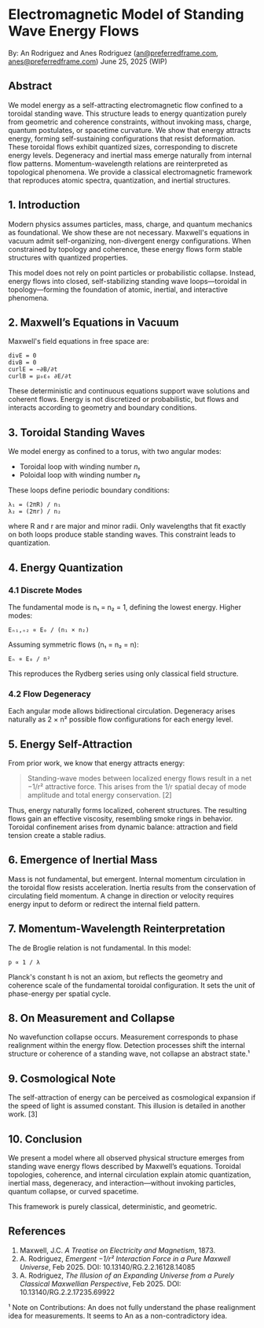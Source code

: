 # Electromagnetic Model of Standing Wave Energy Flows
By: An Rodriguez and Anes Rodriguez 
(an@preferredframe.com, anes@preferredframe.com)
June 25, 2025 (WIP)

## Abstract

We model energy as a self-attracting electromagnetic flow confined to a toroidal standing wave. This structure leads to energy quantization purely from geometric and coherence constraints, without invoking mass, charge, quantum postulates, or spacetime curvature. We show that energy attracts energy, forming self-sustaining configurations that resist deformation. These toroidal flows exhibit quantized sizes, corresponding to discrete energy levels. Degeneracy and inertial mass emerge naturally from internal flow patterns. Momentum-wavelength relations are reinterpreted as topological phenomena. We provide a classical electromagnetic framework that reproduces atomic spectra, quantization, and inertial structures.

## 1. Introduction

Modern physics assumes particles, mass, charge, and quantum mechanics as foundational. We show these are not necessary. Maxwell's equations in vacuum admit self-organizing, non-divergent energy configurations. When constrained by topology and coherence, these energy flows form stable structures with quantized properties.

This model does not rely on point particles or probabilistic collapse. Instead, energy flows into closed, self-stabilizing standing wave loops—toroidal in topology—forming the foundation of atomic, inertial, and interactive phenomena.

## 2. Maxwell’s Equations in Vacuum

Maxwell's field equations in free space are:

```
divE = 0
divB = 0
curlE = −∂B/∂t
curlB = μ₀ε₀ ∂E/∂t
```

These deterministic and continuous equations support wave solutions and coherent flows. Energy is not discretized or probabilistic, but flows and interacts according to geometry and boundary conditions.

## 3. Toroidal Standing Waves

We model energy as confined to a torus, with two angular modes:

* Toroidal loop with winding number *n₁*
* Poloidal loop with winding number *n₂*

These loops define periodic boundary conditions:

```
λ₁ = (2πR) / n₁
λ₂ = (2πr) / n₂
```

where R and r are major and minor radii. Only wavelengths that fit exactly on both loops produce stable standing waves. This constraint leads to quantization.

## 4. Energy Quantization

### 4.1 Discrete Modes

The fundamental mode is n₁ = n₂ = 1, defining the lowest energy. Higher modes:

```
Eₙ₁,ₙ₂ ∝ E₀ / (n₁ × n₂)
```

Assuming symmetric flows (n₁ = n₂ = n):

```
Eₙ ∝ E₀ / n²
```

This reproduces the Rydberg series using only classical field structure.

### 4.2 Flow Degeneracy

Each angular mode allows bidirectional circulation. Degeneracy arises naturally as 2 × n² possible flow configurations for each energy level.

## 5. Energy Self-Attraction

From prior work, we know that energy attracts energy:

> Standing-wave modes between localized energy flows result in a net −1/r² attractive force. This arises from the 1/r spatial decay of mode amplitude and total energy conservation.
> [2]

Thus, energy naturally forms localized, coherent structures. The resulting flows gain an effective viscosity, resembling smoke rings in behavior. Toroidal confinement arises from dynamic balance: attraction and field tension create a stable radius.

## 6. Emergence of Inertial Mass

Mass is not fundamental, but emergent. Internal momentum circulation in the toroidal flow resists acceleration. Inertia results from the conservation of circulating field momentum. A change in direction or velocity requires energy input to deform or redirect the internal field pattern.

## 7. Momentum-Wavelength Reinterpretation

The de Broglie relation is not fundamental. In this model:

```
p ∝ 1 / λ
```

Planck's constant h is not an axiom, but reflects the geometry and coherence scale of the fundamental toroidal configuration. It sets the unit of phase-energy per spatial cycle.

## 8. On Measurement and Collapse

No wavefunction collapse occurs. Measurement corresponds to phase realignment within the energy flow. Detection processes shift the internal structure or coherence of a standing wave, not collapse an abstract state.¹

## 9. Cosmological Note

The self-attraction of energy can be perceived as cosmological expansion if the speed of light is assumed constant. This illusion is detailed in another work.
[3]

## 10. Conclusion

We present a model where all observed physical structure emerges from standing wave energy flows described by Maxwell’s equations. Toroidal topologies, coherence, and internal circulation explain atomic quantization, inertial mass, degeneracy, and interaction—without invoking particles, quantum collapse, or curved spacetime.

This framework is purely classical, deterministic, and geometric.

## References

1. Maxwell, J.C. *A Treatise on Electricity and Magnetism*, 1873.
2. A. Rodriguez, *Emergent −1/r² Interaction Force in a Pure Maxwell Universe*, Feb 2025.
   DOI: 10.13140/RG.2.2.16128.14085
3. A. Rodriguez, *The Illusion of an Expanding Universe from a Purely Classical Maxwellian Perspective*, Feb 2025.
   DOI: 10.13140/RG.2.2.17235.69922


¹ Note on Contributions: An does not fully understand the phase realignment idea for measurements. It seems to An as a non-contradictory idea.

